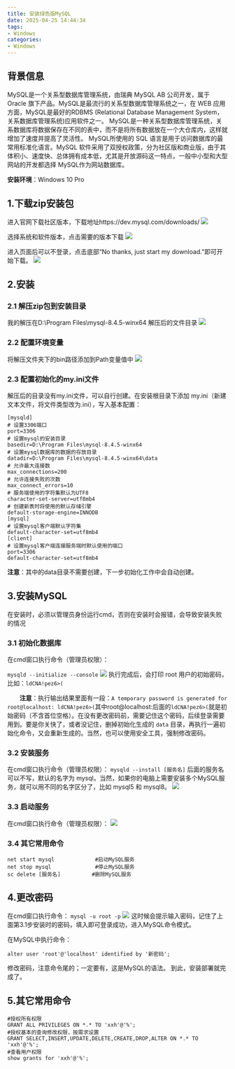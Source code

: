 ```yaml
---
title: 安装绿色版MySQL
date: 2025-04-25 14:44:34
tags:
- Windows
categories:
- Windows
---
```


## 背景信息
MySQL是一个关系型数据库管理系统，由瑞典 MySQL AB 公司开发，属于 Oracle 旗下产品。MySQL是最流行的关系型数据库管理系统之一，在 WEB 应用方面，MySQL是最好的RDBMS (Relational Database Management System，关系数据库管理系统)应用软件之一。
MySQL是一种关系型数据库管理系统，关系数据库将数据保存在不同的表中，而不是将所有数据放在一个大仓库内，这样就增加了速度并提高了灵活性。
MySQL所使用的 SQL 语言是用于访问数据库的最常用标准化语言。MySQL 软件采用了双授权政策，分为社区版和商业版，由于其体积小、速度快、总体拥有成本低，尤其是开放源码这一特点，一般中小型和大型网站的开发都选择 MySQL作为网站数据库。


**安装环境**：Windows 10 Pro

## 1.下载zip安装包
进入官网下载社区版本，下载地址https://dev.mysql.com/downloads/
![](https://pic.imgdd.cc/item/6801f00e218de299cab289e7.png)

选择系统和软件版本，点击需要的版本下载
![](https://pic.imgdd.cc/item/6801f00f218de299cab28a4e.png)

进入页面后可以不登录，点击底部“No thanks, just start my download.”即可开始下载。
![](https://pic.imgdd.cc/item/6801f00e218de299cab289dc.png)

## 2.安装
### 2.1 解压zip包到安装目录
我的解压在D:\Program Files\mysql-8.4.5-winx64
解压后的文件目录
![](https://pic.imgdd.cc/item/6801f00e218de299cab28995.png)

### 2.2 配置环境变量
将解压文件夹下的bin路径添加到Path变量值中
![](https://pic.imgdd.cc/item/6801f00e218de299cab28a26.png)

### 2.3 配置初始化的my.ini文件
解压后的目录没有my.ini文件，可以自行创建。在安装根目录下添加 my.ini（新建文本文件，将文件类型改为.ini），写入基本配置：
```
[mysqld]
# 设置3306端口
port=3306
# 设置mysql的安装目录
basedir=D:\Program Files\mysql-8.4.5-winx64   
# 设置mysql数据库的数据的存放目录
datadir=D:\Program Files\mysql-8.4.5-winx64\data
# 允许最大连接数
max_connections=200
# 允许连接失败的次数
max_connect_errors=10
# 服务端使用的字符集默认为UTF8
character-set-server=utf8mb4
# 创建新表时将使用的默认存储引擎
default-storage-engine=INNODB
[mysql]
# 设置mysql客户端默认字符集
default-character-set=utf8mb4
[client]
# 设置mysql客户端连接服务端时默认使用的端口
port=3306
default-character-set=utf8mb4
```

**注意**：其中的data目录不需要创建，下一步初始化工作中会自动创建。

## 3.安装MySQL

在安装时，必须以管理员身份运行cmd，否则在安装时会报错，会导致安装失败的情况

### 3.1 初始化数据库

在cmd窗口执行命令（管理员权限）：

```mysqld --initialize --console```
![](https://pic.imgdd.cc/item/6801f384218de299cab2ed00.png)
执行完成后，会打印 root 用户的初始密码，比如：```ldCNA!pez6>(```

　　**注意**：执行输出结果里面有一段：```A temporary password is generated for root@localhost: ldCNA!pez6>(```其中root@localhost:后面的```ldCNA!pez6>(```就是初始密码（不含首位空格）。在没有更改密码前，需要记住这个密码，后续登录需要用到。要是你关快了，或者没记住，删掉初始化生成的 ```data``` 目录，再执行一遍初始化命令，又会重新生成的。当然，也可以使用安全工具，强制修改密码。

### 3.2 安装服务
在cmd窗口执行命令（管理员权限）：
```mysqld --install [服务名]```
后面的服务名可以不写，默认的名字为 mysql。当然，如果你的电脑上需要安装多个MySQL服务，就可以用不同的名字区分了，比如 mysql5 和 mysql8。
![](https://pic.imgdd.cc/item/6801f573218de299cab34e90.png)
### 3.3 启动服务
在cmd窗口执行命令（管理员权限）：
![](https://pic.imgdd.cc/item/6801f573218de299cab34e91.png)

### 3.4 其它常用命令

```
net start mysql             #启动MySQL服务
net stop mysql              #停止MySQL服务
sc delete [服务名]          #删除MySQL服务
```
## 4.更改密码

在cmd窗口执行命令：
```mysql -u root -p```
![](https://pic.imgdd.cc/item/6801f85c218de299cab3d105.png)
这时候会提示输入密码，记住了上面第3.1步安装时的密码，填入即可登录成功，进入MySQL命令模式。

在MySQL中执行命令：

```alter user 'root'@'localhost' identified by '新密码';  ```

修改密码，注意命令尾的；一定要有，这是MySQL的语法。
到此，安装部署就完成了。

## 5.其它常用命令
```
#授权所有权限 
GRANT ALL PRIVILEGES ON *.* TO 'xxh'@'%';
#授权基本的查询修改权限，按需求设置
GRANT SELECT,INSERT,UPDATE,DELETE,CREATE,DROP,ALTER ON *.* TO 'xxh'@'%';
#查看用户权限
show grants for 'xxh'@'%';
```

